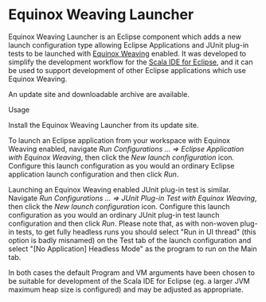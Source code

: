 Equinox Weaving Launcher
========================

Equinox Weaving Launcher is an Eclipse component which adds a new launch
configuration type allowing Eclipse Applications and JUnit plug-in tests to be
launched with [Equinox Weaving](http://eclipse.org/equinox/weaving/) enabled.
It was developed to simplify the
development workflow for the [Scala IDE for Eclipse](http://scala-ide.org/),
and it can be used to support development of other Eclipse applications which
use Equinox Weaving.

An update site and downloadable archive are available.

Usage

Install the Equinox Weaving Launcher from its update site.

To launch an Eclipse application from your workspace with Equinox Weaving 
enabled, navigate _Run Configurations ... => Eclipse Application with Equinox
Weaving_, then click the _New launch configuration_ icon. Configure this launch 
configuration as you would an ordinary Eclipse application launch configuration
and then click _Run_.

Launching an Equinox Weaving enabled JUnit plug-in test is similar. Navigate
_Run Configurations ... => JUnit Plug-in Test with Equinox Weaving_, then click
the _New launch configuration_ icon. Configure this launch configuration as you
would an ordinary JUnit plug-in test launch configuration and then click _Run_.
Please note that, as with non-woven plug-in tests, to get fully headless runs
you should select "Run in UI thread" (this option is badly misnamed) on the
Test tab of the launch configuration and select "[No Application] Headless
Mode" as the program to run on the Main tab.

In both cases the default Program and VM arguments have been chosen to be
suitable for development of the Scala IDE for Eclipse (eg. a larger JVM maximum
heap size is configured) and may be adjusted as appropriate.
